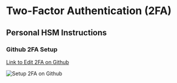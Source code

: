 # Two-Factor Authentication (2FA)

## Personal HSM Instructions

### Github 2FA Setup

[Link to Edit 2FA on Github](https://github.com/settings/two_factor_authentication/configure)

![Setup 2FA on Github](./assets/github-2fa.gif)
